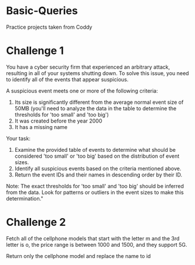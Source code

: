 # Basic-Queries
Practice projects taken from Coddy

# Challenge 1

You have a cyber security firm that experienced an arbitrary attack, resulting in all of your systems shutting down. To solve this issue, you need to identify all of the events that appear suspicious.

 A suspicious event meets one or more of the following criteria:

1. Its size is significantly different from the average normal event size of 50MB (you'll need to analyze the data in the table to determine the thresholds for 'too small' and 'too big')
2. It was created before the year 2000
3. It has a missing name

Your task:

1. Examine the provided table of events to determine what should be considered 'too small' or 'too big' based on the distribution of event sizes.
2. Identify all suspicious events based on the criteria mentioned above.
3. Return the event IDs and their names in descending order by their ID.

Note: The exact thresholds for 'too small' and 'too big' should be inferred from the data. Look for patterns or outliers in the event sizes to make this determination."

# Challenge 2

Fetch all of the cellphone models that start with the letter m and the 3rd letter is o, the price range is between 1000 and 1500, and they support 5G.

Return only the cellphone model and replace the name to id